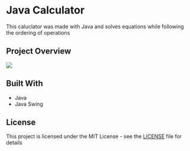 # Java Calculator

This caluclator was made with Java and solves equations while following the ordering of operations

## Project Overview

![](https://i.gyazo.com/6292e6ec349c1aa51b124980513b9941.png)

## Built With

* Java
* Java Swing

## License

This project is licensed under the MIT License - see the [LICENSE](LICENSE) file for details
